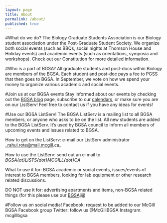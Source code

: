 ```yaml
---
layout: page
title: About
permalink: /about/
published: true
---
```



#What do we do?
The Biology Graduate Students Association is our Biology student association under the Post-Graduate Student Society. We organize both social events (such as BBQs, social nights at Thomson House and Holiday events) and academic events (such as orientations, symposia and workshops).  Check out our Constitution for more detailed information. 

#Who is a part of BGSA?
All graduate students and post-docs within Biology are members of the BGSA. Each student and post-doc pays a fee to PGSS that then goes to BGSA. In September, we vote on how we spend your money to organize various academic and social events.

#Join us at our BGSA events
Stay informed about our events by checking out the [BGSA blog](http://mcgillbgsa.com) page, subscribe to our [calendars](http://mcgillbgsa.com/pages/calendar/), or make sure you are on our ListServ! Feel free to contact us if you have any ideas for events!

#Use our BGSA ListServ!
The BGSA ListServ is a mailing list to all BGSA members, or anyone who asks to be on the list.  All new students are added to the BGSA ListServ.  It’s used by BGSA council to inform all members of upcoming events and issues related to BGSA. 

How to get on the ListServ: e-mail our ListServ administrator _rahul.rote@mail.mcgill.ca_

How to use the ListServ: send out an e-mail to _BGSA{at}LISTS{dot}MCGILL{dot}CA_

What to use it for: BGSA academic or social events, issues/events of interest to BGSA members, looking for lab equipment or other research related discussions.

DO NOT use it for: advertising apartments and items, non-BGSA related things (for this please use our [BGSAjiji](https://docs.google.com/spreadsheets/d/1s9BcBibvzUni4RXZ90X5_LQtxD_19S6mxys_-VmQ1CM/edit?pli=1#gid=0))
 
 #Follow us on social media!
Facebook: request to be added to our McGill BGSA Facebook group
Twitter: follow us @McGillBGSA
Instagram: mcgillbgsa